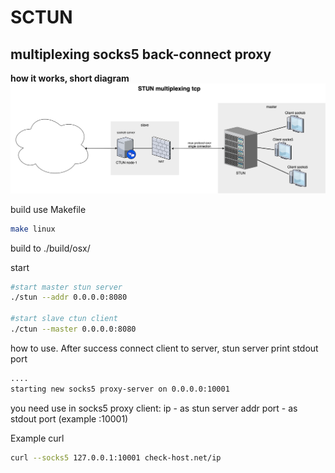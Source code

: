 # SCTUN
## multiplexing socks5 back-connect proxy

**how it works, short diagram**
![screenshot](docs/sctun_diagram.png)

build use Makefile
````bash
make linux
````
build to ./build/osx/

start
````bash
#start master stun server
./stun --addr 0.0.0.0:8080

#start slave ctun client
./ctun --master 0.0.0.0:8080
````

how to use. 
After success connect client to server, stun server print stdout port
````bash 
....
starting new socks5 proxy-server on 0.0.0.0:10001
````
you need use in socks5 proxy client:
ip - as stun server addr 
port - as stdout port (example :10001) 

Example curl
````bash
curl --socks5 127.0.0.1:10001 check-host.net/ip
````

